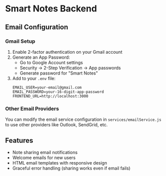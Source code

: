# Smart Notes Backend

## Email Configuration

### Gmail Setup
1. Enable 2-factor authentication on your Gmail account
2. Generate an App Password:
   - Go to Google Account settings
   - Security → 2-Step Verification → App passwords
   - Generate password for "Smart Notes"
3. Add to your `.env` file:
   ```
   EMAIL_USER=your-email@gmail.com
   EMAIL_PASSWORD=your-16-digit-app-password
   FRONTEND_URL=http://localhost:3000
   ```

### Other Email Providers
You can modify the email service configuration in `services/emailService.js` to use other providers like Outlook, SendGrid, etc.

## Features
- Note sharing email notifications
- Welcome emails for new users
- HTML email templates with responsive design
- Graceful error handling (sharing works even if email fails)

